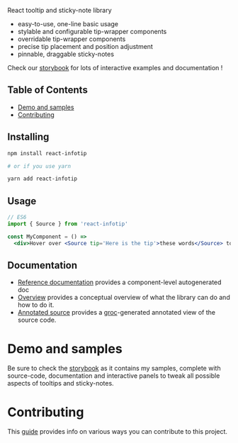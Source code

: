 React tooltip and sticky-note library 
* easy-to-use, one-line basic usage
* stylable and configurable tip-wrapper components
* overridable tip-wrapper components
* precise tip placement and position adjustment
* pinnable, draggable sticky-notes

Check our [storybook](https://ulgaal.github.io/react-infotip/storybook-static) for lots of interactive examples and documentation !

## Table of Contents
- [Demo and samples](#demo-and-samples)
- [Contributing](#contributing)

## Installing
```sh
npm install react-infotip

# or if you use yarn

yarn add react-infotip
```

## Usage
```jsx 
// ES6
import { Source } from 'react-infotip'

const MyComponent = () =>
  <div>Hover over <Source tip='Here is the tip'>these words</Source> to get a tip</div>

```
## Documentation

- [Reference documentation](http://github.com/ulgaal/react-infotip/doc/ref) provides a component-level autogenerated doc
- [Overview](http://github.com/ulgaal/react-infotip/OVERVIEW.md) provides a conceptual overview of what the library can do and how to do it.
- [Annotated source](https://ulgaal.github.io/react-infotip/code/src/index.html) provides a [groc](https://github.com/nevir/groc)-generated annotated view of the source code.

# Demo and samples

Be sure to check the [storybook](https://ulgaal.github.io/react-infotip/storybook-static) as it contains my samples, complete with source-code, documentation and interactive panels to tweak all possible aspects of tooltips and sticky-notes.

# Contributing

This [guide](http://github.com/ulgaal/react-infotip/CONTRIBUTING.md) provides info on various ways you can contribute to this project.